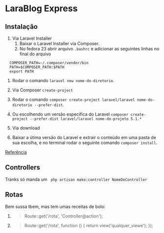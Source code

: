 # LaraBlog Express

## Instalação

1. Via Laravel Installer
   1. Baixar o Laravel Installer via Composer.
   1. No fedora 23 abrir arquivo `.bashrc` e adicionar as seguintes linhas no final do arquivo
  ```
    COMPOSER_PATH=~/.composer/vendor/bin
    PATH=$COMPOSER_PATH:$PATH
    export PATH
  ```
   1. Rodar o comando `laravel new nome-do-diretorio`.

2. Via Composer `create-project`
  1. Rodar o comando `composer create-project laravel/laravel nome-do-diretorio --prefer-dist`.
  2. Ou escolhendo um versão especifica do Laravel `composer create-project --prefer-dist laravel/laravel nome-do-projeto 5.1.*
`

3. Via download
  1. Baixar a útima versão do Laravel e extrair o conteúdo em uma pasta de sua escolha, e no terminal rodar o seguinte comando `composer install`.
  
[Referência](https://ask.fedoraproject.org/en/question/53827/howto-install-laravel-and-apache-on-fedora/)

## Controllers

Tranks só manda um ``` php artisan make:controller NomeDoController```

## Rotas

Bem sussa tbem, mas tem umas receitas de bolo:

1. > Route::get('/rota', 'Controller@action');
1. > Route::get('/rota', function () {
    return view('qualquer_viewe');
});